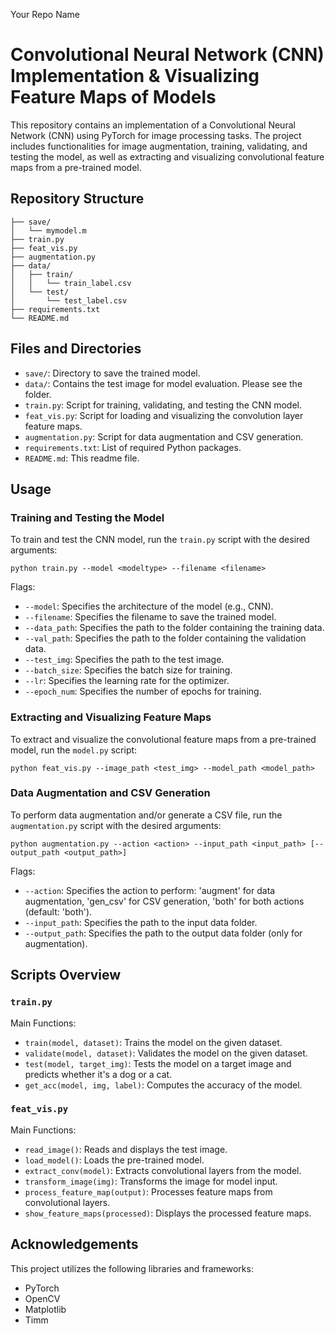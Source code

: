 Your Repo Name
# Convolutional Neural Network (CNN) Implementation & Visualizing Feature Maps of Models

This repository contains an implementation of a Convolutional Neural Network (CNN) using PyTorch for image processing tasks. The project includes functionalities for image augmentation, training, validating, and testing the model, as well as extracting and visualizing convolutional feature maps from a pre-trained model.

## Repository Structure
```
├── save/
│   └── mymodel.m
├── train.py
├── feat_vis.py
├── augmentation.py
├── data/
│   ├── train/
│   │   └── train_label.csv
│   └── test/
│       └── test_label.csv
├── requirements.txt
└── README.md
```

## Files and Directories
- `save/`: Directory to save the trained model.
- `data/`: Contains the test image for model evaluation. Please see the folder.
- `train.py`: Script for training, validating, and testing the CNN model.
- `feat_vis.py`: Script for loading and visualizing the convolution layer feature maps.
- `augmentation.py`: Script for data augmentation and CSV generation.
- `requirements.txt`: List of required Python packages.
- `README.md`: This readme file.


## Usage
### Training and Testing the Model
To train and test the CNN model, run the `train.py` script with the desired arguments:
```
python train.py --model <modeltype> --filename <filename> 
```
Flags:
- `--model`: Specifies the architecture of the model (e.g., CNN).
- `--filename`: Specifies the filename to save the trained model.
- `--data_path`: Specifies the path to the folder containing the training data.
- `--val_path`: Specifies the path to the folder containing the validation data.
- `--test_img`: Specifies the path to the test image.
- `--batch_size`: Specifies the batch size for training.
- `--lr`: Specifies the learning rate for the optimizer.
- `--epoch_num`: Specifies the number of epochs for training.

### Extracting and Visualizing Feature Maps
To extract and visualize the convolutional feature maps from a pre-trained model, run the `model.py` script:
```
python feat_vis.py --image_path <test_img> --model_path <model_path>
```

### Data Augmentation and CSV Generation
To perform data augmentation and/or generate a CSV file, run the `augmentation.py` script with the desired arguments:
```
python augmentation.py --action <action> --input_path <input_path> [--output_path <output_path>]
```
Flags:
- `--action`: Specifies the action to perform: 'augment' for data augmentation, 'gen_csv' for CSV generation, 'both' for both actions (default: 'both').
- `--input_path`: Specifies the path to the input data folder.
- `--output_path`: Specifies the path to the output data folder (only for augmentation).


## Scripts Overview
### `train.py`
Main Functions:
- `train(model, dataset)`: Trains the model on the given dataset.
- `validate(model, dataset)`: Validates the model on the given dataset.
- `test(model, target_img)`: Tests the model on a target image and predicts whether it's a dog or a cat.
- `get_acc(model, img, label)`: Computes the accuracy of the model.

### `feat_vis.py`
Main Functions:
- `read_image()`: Reads and displays the test image.
- `load_model()`: Loads the pre-trained model.
- `extract_conv(model)`: Extracts convolutional layers from the model.
- `transform_image(img)`: Transforms the image for model input.
- `process_feature_map(output)`: Processes feature maps from convolutional layers.
- `show_feature_maps(processed)`: Displays the processed feature maps.


## Acknowledgements
This project utilizes the following libraries and frameworks:
- PyTorch
- OpenCV
- Matplotlib
- Timm
